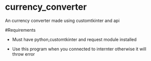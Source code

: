 # currency_converter
An currency converter made using customtkinter and api

#Requirements

- Must have python,customtkinter and request module installed

- Use this program when you connected to internter otherwise it will throw error 